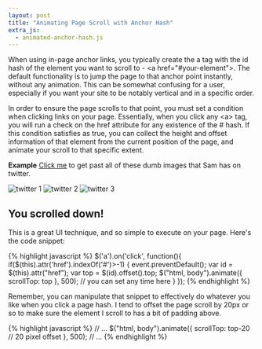 ```yaml
---
layout: post
title: "Animating Page Scroll with Anchor Hash"
extra_js:
  - animated-anchor-hash.js
---
```


When using in-page anchor links, you typically create the <span>a</span> tag with the <span>id</span> hash of the element you want to scroll to - <span>&lt;a href="#your-element"&gt;</span>. The default functionality is to jump the page to that anchor point instantly, without any animation. This can be somewhat confusing for a user, especially if you want your site to be notably vertical and in a specific order.

In order to ensure the page scrolls to that point, you must set a condition when clicking links on your page. Essentially, when you click any <span>&lt;a&gt;</span> tag, you will run a check on the <span>href</span> attribute for any existence of the <span>#</span> hash. If this condition satisfies as true, you can collect the height and offset information of that element from the current position of the page, and animate your scroll to that specific extent.

**Example** [Click me](#bottom) to get past all of these dumb images that Sam has on twitter.

![twitter 1](https://pbs.twimg.com/media/B0CQfCkCYAAKJy-.jpg:large)
![twitter 2](https://pbs.twimg.com/media/BzXOLfFCIAAGYba.jpg:large)
![twitter 3](https://pbs.twimg.com/media/ByVPqJzCYAAlwDQ.png:large)

<h2 id="bottom">You scrolled down!</h2>

This is a great UI technique, and so simple to execute on your page. Here's the code snippet:

{% highlight javascript %}
$('a').on('click', function(){
  if($(this).attr('href').indexOf('#')>-1) {
    event.preventDefault();
    var id = $(this).attr("href");
    var top = $(id).offset().top;
    $("html, body").animate({
      scrollTop: top
    }, 500); // you can set any time here
  }
});
{% endhighlight %}

Remember, you can manipulate that snippet to effectively do whatever you like when you click a page hash. I tend to offset the page scroll by <span>20px</span> or so to make sure the element I scroll to has a bit of padding above.

{% highlight javascript %}
// ...
$("html, body").animate({
  scrollTop: top-20 // 20 pixel offset
}, 500);
// ...
{% endhighlight %}